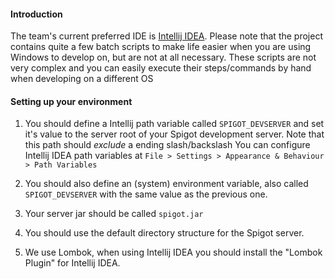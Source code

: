 #### Introduction
The team's current preferred IDE is [Intellij IDEA](https://www.jetbrains.com/idea/).
Please note that the project contains quite a few batch scripts to make life easier when you are using Windows to develop on,
but are not at all necessary. These scripts are not very complex and you can easily execute their steps/commands by hand when
developing on a different OS

#### Setting up your environment
1. You should define a Intellij path variable called `SPIGOT_DEVSERVER` and set it's value to the server root of your
Spigot development server. Note that this path should *exclude* a ending slash/backslash
You can configure Intellij IDEA path variables at
`File > Settings > Appearance & Behaviour > Path Variables`

2. You should also define an (system) environment variable, also called `SPIGOT_DEVSERVER` with the same value as the previous one.

3. Your server jar should be called `spigot.jar`

4. You should use the default directory structure for the Spigot server.

5. We use Lombok, when using Intellij IDEA you should install the "Lombok Plugin" for Intellij IDEA.